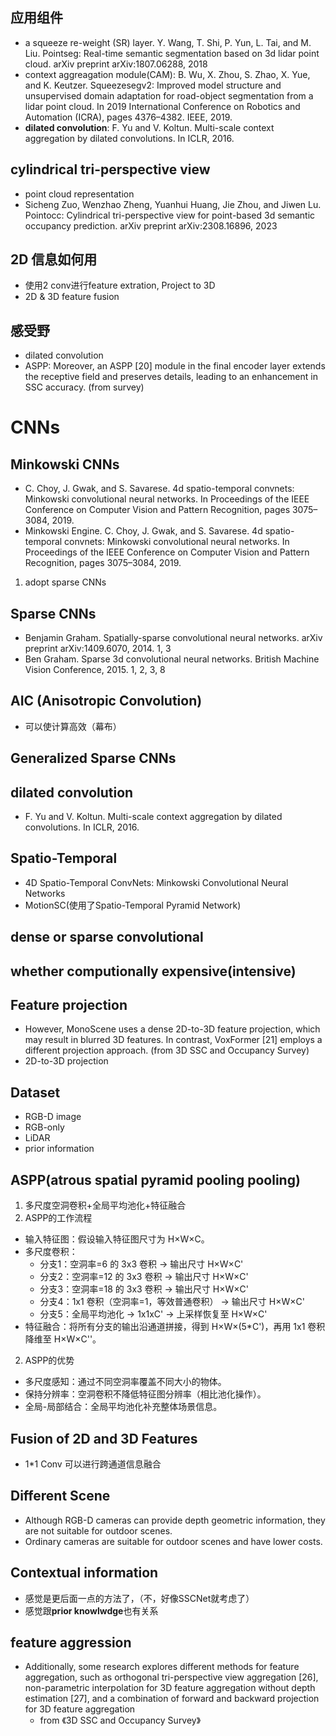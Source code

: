 ## 应用组件
- a squeeze re-weight (SR) layer. Y. Wang, T. Shi, P. Yun, L. Tai, and M. Liu. Pointseg: Real-time semantic segmentation based on 3d lidar point cloud. arXiv preprint arXiv:1807.06288, 2018
- context aggreagation module(CAM): B. Wu, X. Zhou, S. Zhao, X. Yue, and K. Keutzer. Squeezesegv2: Improved model structure and unsupervised domain adaptation for road-object segmentation from a lidar point cloud. In 2019 International Conference on Robotics and Automation (ICRA), pages 4376–4382. IEEE, 2019.
- **dilated convolution**: F. Yu and V. Koltun. Multi-scale context aggregation by dilated convolutions. In ICLR, 2016.

## cylindrical tri-perspective view
- point cloud representation
- Sicheng Zuo, Wenzhao Zheng, Yuanhui Huang, Jie Zhou, and Jiwen Lu. Pointocc: Cylindrical tri-perspective view for point-based 3d semantic occupancy prediction. arXiv preprint arXiv:2308.16896, 2023


## 2D 信息如何用
- 使用2 conv进行feature extration, Project to 3D
- 2D & 3D feature fusion

## 感受野
- dilated convolution
- ASPP: Moreover, an ASPP [20] module in the final encoder layer extends the receptive field and preserves details, leading to an enhancement in SSC accuracy. (from survey)

# CNNs 

## Minkowski CNNs
- C. Choy, J. Gwak, and S. Savarese. 4d spatio-temporal convnets: Minkowski convolutional neural networks. In Proceedings of the IEEE Conference on Computer Vision and Pattern Recognition, pages 3075–3084, 2019.
- Minkowski Engine. C. Choy, J. Gwak, and S. Savarese. 4d spatio-temporal convnets: Minkowski convolutional neural networks. In Proceedings of the IEEE Conference on Computer Vision and Pattern Recognition, pages 3075–3084, 2019.
1. adopt sparse CNNs

## Sparse CNNs
- Benjamin Graham. Spatially-sparse convolutional neural networks. arXiv preprint arXiv:1409.6070, 2014. 1, 3
- Ben Graham. Sparse 3d convolutional neural networks. British Machine Vision Conference, 2015. 1, 2, 3, 8

## AIC (Anisotropic Convolution)
- 可以使计算高效（幕布）

## Generalized Sparse CNNs
## dilated convolution

- F. Yu and V. Koltun. Multi-scale context aggregation by dilated convolutions. In ICLR, 2016.

## Spatio-Temporal
- 4D Spatio-Temporal ConvNets: Minkowski Convolutional Neural Networks
- MotionSC(使用了Spatio-Temporal Pyramid Network)
## dense or sparse convolutional
## whether computionally expensive(intensive)

## Feature projection
- However, MonoScene uses a dense 2D-to-3D feature projection, which may result in blurred 3D features. In contrast, VoxFormer [21] employs a different projection approach. (from 3D SSC and Occupancy Survey)
- 2D-to-3D projection

## Dataset
- RGB-D image
- RGB-only
- LiDAR
- prior information

## ASPP(atrous spatial pyramid pooling pooling)
1. 多尺度空洞卷积+全局平均池化+特征融合
2. ASPP的工作流程
- 输入特征图：假设输入特征图尺寸为 H×W×C。
- 多尺度卷积：
  - 分支1：空洞率=6 的 3x3 卷积 → 输出尺寸 H×W×C'
  - 分支2：空洞率=12 的 3x3 卷积 → 输出尺寸 H×W×C'
  - 分支3：空洞率=18 的 3x3 卷积 → 输出尺寸 H×W×C'
  - 分支4：1x1 卷积（空洞率=1，等效普通卷积） → 输出尺寸 H×W×C'
  - 分支5：全局平均池化 → 1x1xC' → 上采样恢复至 H×W×C'
- 特征融合：将所有分支的输出沿通道拼接，得到 H×W×(5*C')，再用 1x1 卷积降维至 H×W×C''。
2. ASPP的优势
- 多尺度感知：通过不同空洞率覆盖不同大小的物体。
- 保持分辨率：空洞卷积不降低特征图分辨率（相比池化操作）。
- 全局-局部结合：全局平均池化补充整体场景信息。

## Fusion of 2D and 3D Features
- 1*1 Conv 可以进行跨通道信息融合

## Different Scene
- Although RGB-D cameras can provide depth geometric information, they are not suitable for outdoor scenes.
- Ordinary cameras are suitable for outdoor scenes and have lower costs.

## Contextual information
- 感觉是更后面一点的方法了，（不，好像SSCNet就考虑了）
- 感觉跟**prior knowlwdge**也有关系

## feature aggression
- Additionally, some research explores different methods for feature aggregation, such as orthogonal tri-perspective view aggregation [26], non-parametric interpolation for 3D feature aggregation without depth estimation [27], and a combination of forward and backward projection for 3D feature aggregation
  - from 《3D SSC and Occupancy Survey》
  
